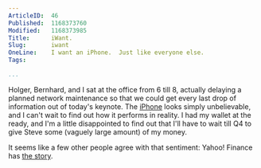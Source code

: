 ```yaml
---
ArticleID:  46
Published:  1168373760
Modified:   1168373985
Title:      iWant.
Slug:       iwant
OneLine:    I want an iPhone.  Just like everyone else.
Tags:       

...
```

Holger, Bernhard, and I sat at the office from 6 till 8, actually delaying a planned network maintenance so that we could get every last drop of information out of today's keynote.  The [iPhone][] looks simply unbelievable, and I can't wait to find out how it performs in reality.  I had my wallet at the ready, and I'm a little disappointed to find out that I'll have to wait till Q4 to give Steve some (vaguely large amount) of my money.

It seems like a few other people agree with that sentiment: Yahoo! Finance has [the story][compare].  

[iPhone]: http://apple.com/iphone/ "Apple: iPhone"
[compare]: http://finance.yahoo.com/charts#symbol=AAPL;range=1d;compare=PALM+RIMM "AAPL up 8%, RIMM and PALM down about 8%."